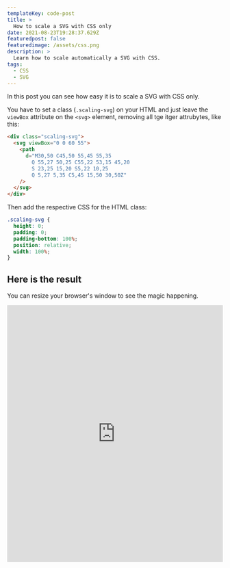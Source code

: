 ```yaml
---
templateKey: code-post
title: >
  How to scale a SVG with CSS only
date: 2021-08-23T19:28:37.629Z
featuredpost: false
featuredimage: /assets/css.png
description: >
  Learn how to scale automatically a SVG with CSS.
tags:
  - CSS
  - SVG
---
```


In this post you can see how easy it is to scale a SVG with CSS only.

You have to set a class (`.scaling-svg`) on your HTML and just leave the `viewBox` attribute on the `<svg>` element, removing all tge itger attrubytes, like this:

```html
<div class="scaling-svg">
  <svg viewBox="0 0 60 55">
    <path
      d="M30,50 C45,50 55,45 55,35
        Q 55,27 50,25 C55,22 53,15 45,20
        S 23,25 15,20 S5,22 10,25
        Q 5,27 5,35 C5,45 15,50 30,50Z"
    />
  </svg>
</div>
```

Then add the respective CSS for the HTML class:

```css
.scaling-svg {
  height: 0;
  padding: 0;
  padding-bottom: 100%;
  position: relative;
  width: 100%;
}
```

## Here is the result

You can resize your browser's window to see the magic happening.

<iframe src="https://codepen.io/ositaka/full/MWmwWeP" frameborder="0" allowfullscreen="false" width="100%" height="600px"></iframe>
